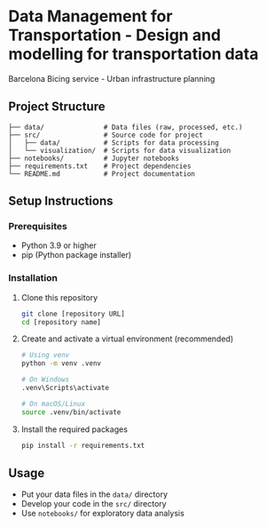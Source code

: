 # Data Management for Transportation - Design and modelling for transportation data

Barcelona Bicing service - Urban infrastructure planning

## Project Structure

```
├── data/               # Data files (raw, processed, etc.)
├── src/                # Source code for project
│   ├── data/           # Scripts for data processing
│   └── visualization/  # Scripts for data visualization
├── notebooks/          # Jupyter notebooks
├── requirements.txt    # Project dependencies
└── README.md           # Project documentation
```

## Setup Instructions

### Prerequisites
- Python 3.9 or higher
- pip (Python package installer)

### Installation

1. Clone this repository
   ```bash
   git clone [repository URL]
   cd [repository name]
   ```

2. Create and activate a virtual environment (recommended)
   ```bash
   # Using venv
   python -m venv .venv
   
   # On Windows
   .venv\Scripts\activate
   
   # On macOS/Linux
   source .venv/bin/activate
   ```

3. Install the required packages
   ```bash
   pip install -r requirements.txt
   ```

## Usage

- Put your data files in the `data/` directory
- Develop your code in the `src/` directory
- Use `notebooks/` for exploratory data analysis
